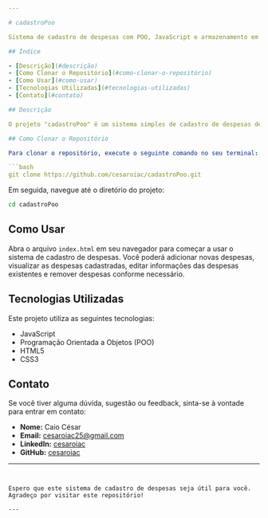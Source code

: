 ```yaml
---

# cadastroPoo

Sistema de cadastro de despesas com POO, JavaScript e armazenamento em LocalStorage.

## Índice

- [Descrição](#descrição)
- [Como Clonar o Repositório](#como-clonar-o-repositório)
- [Como Usar](#como-usar)
- [Tecnologias Utilizadas](#tecnologias-utilizadas)
- [Contato](#contato)

## Descrição

O projeto "cadastroPoo" é um sistema simples de cadastro de despesas desenvolvido em JavaScript utilizando Programação Orientada a Objetos (POO). As despesas são armazenadas localmente utilizando o LocalStorage do navegador, permitindo que o usuário adicione, visualize, edite e delete despesas de forma prática.

## Como Clonar o Repositório

Para clonar o repositório, execute o seguinte comando no seu terminal:

```bash
git clone https://github.com/cesaroiac/cadastroPoo.git
```

Em seguida, navegue até o diretório do projeto:

```bash
cd cadastroPoo
```

## Como Usar

Abra o arquivo `index.html` em seu navegador para começar a usar o sistema de cadastro de despesas. Você poderá adicionar novas despesas, visualizar as despesas cadastradas, editar informações das despesas existentes e remover despesas conforme necessário.

## Tecnologias Utilizadas

Este projeto utiliza as seguintes tecnologias:

- JavaScript
- Programação Orientada a Objetos (POO)
- HTML5
- CSS3

## Contato

Se você tiver alguma dúvida, sugestão ou feedback, sinta-se à vontade para entrar em contato:

- **Nome:** Caio César
- **Email:** cesaroiac25@gmail.com
- **LinkedIn:** [cesaroiac](https://www.linkedin.com/in/cesaroiac/)
- **GitHub:** [cesaroiac](https://github.com/cesaroiac)

---
```


Espero que este sistema de cadastro de despesas seja útil para você. Agradeço por visitar este repositório!

---
